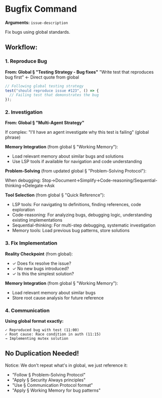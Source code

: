 # Bugfix Command

**Arguments:** `issue-description`

Fix bugs using global standards.

## Workflow:

### 1. Reproduce Bug

**From: Global § "Testing Strategy - Bug fixes"**
"Write test that reproduces bug first" ← Direct quote from global

```javascript
// Following global testing strategy
test("should reproduce issue #123", () => {
  // Failing test that demonstrates the bug
});
```

### 2. Investigation

**From: Global § "Multi-Agent Strategy"**

If complex: "I'll have an agent investigate why this test is failing" (global phrase)

**Memory Integration** (from global § "Working Memory"):
- Load relevant memory about similar bugs and solutions
- Use LSP tools if available for navigation and code understanding

**Problem-Solving** (from updated global § "Problem-Solving Protocol"):

When debugging: Stop→Document→Simplify→Code-reasoning/Sequential-thinking→Delegate→Ask

**Tool Selection** (from global § "Quick Reference"):
- LSP tools: For navigating to definitions, finding references, code exploration
- Code-reasoning: For analyzing bugs, debugging logic, understanding existing implementations
- Sequential-thinking: For multi-step debugging, systematic investigation
- Memory tools: Load previous bug patterns, store solutions

### 3. Fix Implementation

**Reality Checkpoint** (from global):

- ✓ Does fix resolve the issue?
- ✓ No new bugs introduced?
- ✓ Is this the simplest solution?

**Memory Integration** (from global § "Working Memory"):
- Load relevant memory about similar bugs
- Store root cause analysis for future reference

### 4. Communication

**Using global format exactly:**

```
✓ Reproduced bug with test (11:00)
✓ Root cause: Race condition in auth (11:15)
→ Implementing mutex solution
```

## No Duplication Needed!

Notice: We don't repeat what's in global, we just reference it:

- "Follow § Problem-Solving Protocol"
- "Apply § Security Always principles"
- "Use § Communication Protocol format"
- "Apply § Working Memory for bug patterns"
